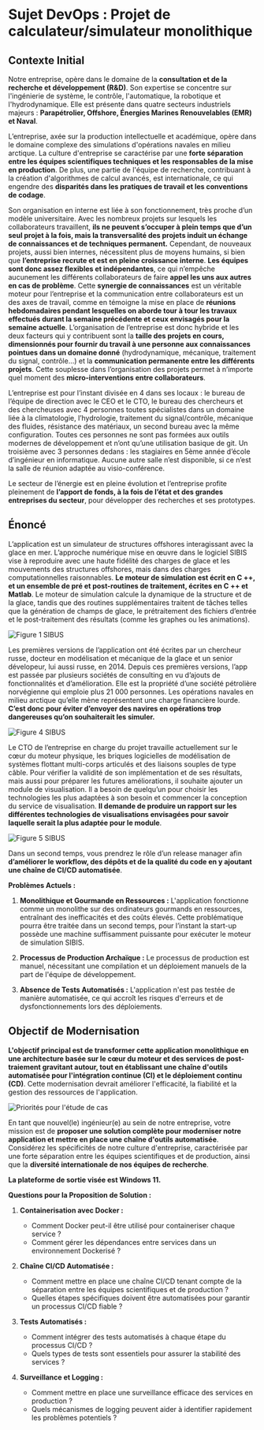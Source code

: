 # Sujet DevOps : Projet de calculateur/simulateur monolithique

## Contexte Initial

Notre entreprise, opère dans le domaine de la **consultation et de la recherche et développement (R&D)**. Son expertise se concentre sur l'ingénierie de système, le contrôle, l'automatique, la robotique et l'hydrodynamique. Elle est présente dans quatre secteurs industriels majeurs : **Parapétrolier, Offshore, Énergies Marines Renouvelables (EMR) et Naval**.

L’entreprise, axée sur la production intellectuelle et académique, opère dans le domaine complexe des simulations d'opérations navales en milieu arctique. La culture d'entreprise se caractérise par une **forte séparation entre les équipes scientifiques techniques et les responsables de la mise en production**. De plus, une partie de l'équipe de recherche, contribuant à la création d'algorithmes de calcul avancés, est internationale, ce qui engendre des **disparités dans les pratiques de travail et les conventions de codage**.

Son organisation en interne est liée à son fonctionnement, très proche d’un modèle universitaire. Avec les nombreux projets sur lesquels les collaborateurs travaillent, **ils ne peuvent s’occuper à plein temps que d’un seul projet à la fois, mais la transversalité des projets induit un échange de connaissances et de techniques permanent.** Cependant, de nouveaux projets, aussi bien internes, nécessitent plus de moyens humains, si bien que **l’entreprise recrute et est en pleine croissance interne**. **Les équipes sont donc assez flexibles et indépendantes**, ce qui n’empêche aucunement les différents collaborateurs de faire **appel les uns aux autres en cas de problème**. Cette **synergie de connaissances** est un véritable moteur pour l’entreprise et la communication entre collaborateurs est un des axes de travail, comme en témoigne la mise en place de **réunions hebdomadaires pendant lesquelles on aborde tour à tour les travaux effectués durant la semaine précédente et ceux envisagés pour la semaine actuelle**. L’organisation de l’entreprise est donc hybride et les deux facteurs qui y contribuent sont la **taille des projets en cours, dimensionnés pour fournir du travail à une personne aux connaissances pointues dans un domaine donné** (hydrodynamique, mécanique, traitement du signal, contrôle...) et la **communication permanente entre les différents projets**. Cette souplesse dans l’organisation des projets permet à n’importe quel moment des **micro-interventions entre collaborateurs**.

L’entreprise est pour l’instant divisée en 4 dans ses locaux : le bureau de l’équipe de direction avec le CEO et le CTO, le bureau des chercheurs et des chercheuses avec 4 personnes toutes spécialistes dans un domaine liée à la climatologie, l’hydrologie, traitement du signal/contrôle, mécanique des fluides, résistance des matériaux, un second bureau avec la même configuration. Toutes ces personnes ne sont pas formées aux outils modernes de développement et n’ont qu’une utilisation basique de git. Un troisième avec  3 personnes dedans : les stagiaires en 5ème année d’école d’ingénieur en informatique. Aucune autre salle n’est disponible, si ce n’est la salle de réunion adaptée au visio-conférence.

Le secteur de l’énergie est en pleine évolution et l’entreprise profite pleinement de **l’apport de fonds, à la fois de l’état et des grandes entreprises du secteur**, pour développer des recherches et ses prototypes.


## Énoncé

L’application est un simulateur de structures offshores interagissant avec la glace en mer. L’approche numérique mise en œuvre dans le logiciel SIBIS vise à reproduire avec une haute fidélité des charges de glace et les mouvements des structures offshores, mais dans des charges computationnelles raisonnables. **Le moteur de simulation est écrit en C ++, et un ensemble de pré et post-routines de traitement, écrites en C ++ et Matlab**. Le moteur de simulation calcule la dynamique de la structure et de la glace, tandis que des routines supplémentaires traitent de tâches telles que la génération de champs de glace, le prétraitement des fichiers d’entrée et le post-traitement des résultats (comme les graphes ou les animations).

![Figure 1 SIBUS](img/figures_sibis/figure_1_sibis.PNG "Figure 1 SIBUS")

Les premières versions de l’application ont été écrites par un chercheur russe, docteur en modélisation et mécanique de la glace et un senior dévelopeur, lui aussi russe, en 2014. Depuis ces premières versions, l’app est passée par plusieurs sociétés de consulting en vu d’ajouts de fonctionnalités et d’amélioration. Elle est la propriété d’une société pétrolière norvégienne qui emploie plus 21 000 personnes. Les opérations navales en milieu arctique qu’elle mène représentent une charge financière lourde. **C’est donc pour éviter d’envoyer des navires en opérations trop dangereuses qu’on souhaiterait les simuler.**

![Figure 4 SIBUS](img/figures_sibis/figure_4_sibis.PNG "Figure 4 SIBUS")

Le CTO de l’entreprise en charge du projet travaille actuellement sur le cœur du moteur physique, les briques logicielles de modélisation de systèmes flottant multi-corps articulés et des liaisons souples de type câble. Pour vérifier la validité de son implémentation et de ses résultats, mais aussi pour préparer les futures améliorations, il souhaite ajouter un module de visualisation. Il a besoin de quelqu’un pour choisir les technologies les plus adaptées à son besoin et commencer la conception du service de visualisation. **Il demande de produire un rapport sur les différentes technologies de visualisations envisagées pour savoir laquelle serait la plus adaptée pour le module**.

![Figure 5 SIBUS](img/figures_sibis/figure_5_sibis.PNG "Figure 5 SIBUS")

Dans un second temps, vous prendrez le rôle d’un release manager afin **d’améliorer le workflow, des dépôts et de la qualité du code en y ajoutant une chaîne de CI/CD automatisée**.

**Problèmes Actuels :**

1. **Monolithique et Gourmande en Ressources :** L'application fonctionne comme un monolithe sur des ordinateurs gourmands en ressources, entraînant des inefficacités et des coûts élevés. Cette problématique pourra être traitée dans un second temps, pour l’instant la start-up possède une machine suffisamment puissante pour exécuter le moteur de simulation SIBIS.

2. **Processus de Production Archaïque :** Le processus de production est manuel, nécessitant une compilation et un déploiement manuels de la part de l'équipe de développement.

3. **Absence de Tests Automatisés :** L'application n'est pas testée de manière automatisée, ce qui accroît les risques d'erreurs et de dysfonctionnements lors des déploiements.

## Objectif de Modernisation

**L'objectif principal est de transformer cette application monolithique en une architecture basée sur le cœur du moteur et des services de post-traiement gravitant autour, tout en établissant une chaîne d'outils automatisée pour l'intégration continue (CI) et le déploiement continu (CD)**. Cette modernisation devrait améliorer l'efficacité, la fiabilité et la gestion des ressources de l'application.

![Priorités pour l'étude de cas](img/priorities.png "Priorités pour l'étude de cas")

En tant que nouvel(le) ingénieur(e) au sein de notre entreprise, votre mission est de **proposer une solution complète pour moderniser notre application et mettre en place une chaîne d'outils automatisée**. Considérez les spécificités de notre culture d'entreprise, caractérisée par une forte séparation entre les équipes scientifiques et de production, ainsi que la **diversité internationale de nos équipes de recherche**.

**La plateforme de sortie visée est Windows 11.**


**Questions pour la Proposition de Solution :**

1. **Containerisation avec Docker :**
   - Comment Docker peut-il être utilisé pour containeriser chaque service ?
   - Comment gérer les dépendances entre services dans un environnement Dockerisé ?

2. **Chaîne CI/CD Automatisée :**
   - Comment mettre en place une chaîne CI/CD tenant compte de la séparation entre les équipes scientifiques et de production ?
   - Quelles étapes spécifiques doivent être automatisées pour garantir un processus CI/CD fiable ?

3. **Tests Automatisés :**
   - Comment intégrer des tests automatisés à chaque étape du processus CI/CD ?
   - Quels types de tests sont essentiels pour assurer la stabilité des services ?

4. **Surveillance et Logging :**
   - Comment mettre en place une surveillance efficace des services en production ?
   - Quels mécanismes de logging peuvent aider à identifier rapidement les problèmes potentiels ?
